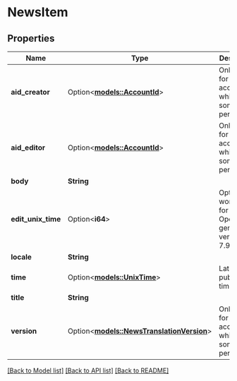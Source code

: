 # NewsItem

## Properties

Name | Type | Description | Notes
------------ | ------------- | ------------- | -------------
**aid_creator** | Option<[**models::AccountId**](AccountId.md)> | Only visible for accounts which have some news permissions | [optional]
**aid_editor** | Option<[**models::AccountId**](AccountId.md)> | Only visible for accounts which have some news permissions | [optional]
**body** | **String** |  | 
**edit_unix_time** | Option<**i64**> | Option<i64> is a workaround for Dart OpenApi generator version 7.9.0 | [optional]
**locale** | **String** |  | 
**time** | Option<[**models::UnixTime**](UnixTime.md)> | Latest publication time | [optional]
**title** | **String** |  | 
**version** | Option<[**models::NewsTranslationVersion**](NewsTranslationVersion.md)> | Only visible for accounts which have some news permissions | [optional]

[[Back to Model list]](../README.md#documentation-for-models) [[Back to API list]](../README.md#documentation-for-api-endpoints) [[Back to README]](../README.md)


